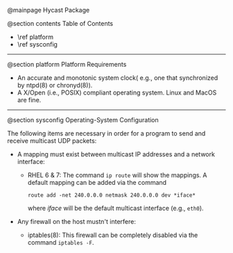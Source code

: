 @mainpage Hycast Package

@section contents Table of Contents
- \ref platform
- \ref sysconfig

<hr>

@section platform Platform Requirements

- An accurate and monotonic system clock( e.g., one that synchronized by ntpd(8) or chronyd(8)).
- A X/Open (i.e., POSIX) compliant operating system. Linux and MacOS are fine.

<hr>

@section sysconfig Operating-System Configuration

The following items are necessary in order for a program to send and receive multicast UDP packets:
- A mapping must exist between multicast IP addresses and a network interface:
  - RHEL 6 & 7: The command `ip route` will show the mappings. A default mapping can be added via
    the command

        route add -net 240.0.0.0 netmask 240.0.0.0 dev *iface*

    where *iface* will be the default multicast interface (e.g., `eth0`).

- Any firewall on the host mustn't interfere:
  - iptables(8): This firewall can be completely disabled via the command `iptables -F`.
